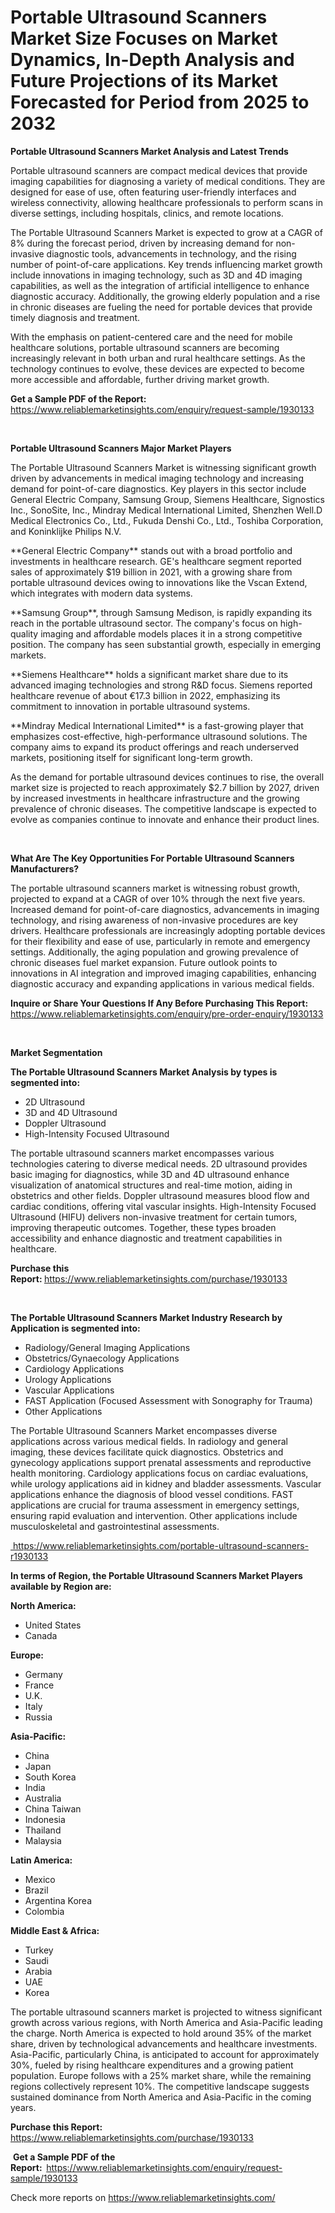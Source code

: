 <p><h1>Portable Ultrasound Scanners Market Size Focuses on Market Dynamics, In-Depth Analysis and Future Projections of its Market Forecasted for Period from 2025 to 2032</h1></p><p><strong>Portable Ultrasound Scanners Market Analysis and Latest Trends</strong></p>
<p><p>Portable ultrasound scanners are compact medical devices that provide imaging capabilities for diagnosing a variety of medical conditions. They are designed for ease of use, often featuring user-friendly interfaces and wireless connectivity, allowing healthcare professionals to perform scans in diverse settings, including hospitals, clinics, and remote locations. </p><p>The Portable Ultrasound Scanners Market is expected to grow at a CAGR of 8% during the forecast period, driven by increasing demand for non-invasive diagnostic tools, advancements in technology, and the rising number of point-of-care applications. Key trends influencing market growth include innovations in imaging technology, such as 3D and 4D imaging capabilities, as well as the integration of artificial intelligence to enhance diagnostic accuracy. Additionally, the growing elderly population and a rise in chronic diseases are fueling the need for portable devices that provide timely diagnosis and treatment.</p><p>With the emphasis on patient-centered care and the need for mobile healthcare solutions, portable ultrasound scanners are becoming increasingly relevant in both urban and rural healthcare settings. As the technology continues to evolve, these devices are expected to become more accessible and affordable, further driving market growth.</p></p>
<p><strong>Get a Sample PDF of the Report:&nbsp;</strong> <a href="https://www.reliablemarketinsights.com/enquiry/request-sample/1930133?utm_campaign=2209&utm_medium=2&utm_source=Github&utm_content=ia&utm_term=29032025&utm_id=portable-ultrasound-scanners">https://www.reliablemarketinsights.com/enquiry/request-sample/1930133</a></p>
<p>&nbsp;</p>
<p><strong>Portable Ultrasound Scanners Major Market Players</strong></p>
<p><p>The Portable Ultrasound Scanners Market is witnessing significant growth driven by advancements in medical imaging technology and increasing demand for point-of-care diagnostics. Key players in this sector include General Electric Company, Samsung Group, Siemens Healthcare, Signostics Inc., SonoSite, Inc., Mindray Medical International Limited, Shenzhen Well.D Medical Electronics Co., Ltd., Fukuda Denshi Co., Ltd., Toshiba Corporation, and Koninklijke Philips N.V.</p><p>**General Electric Company** stands out with a broad portfolio and investments in healthcare research. GE's healthcare segment reported sales of approximately $19 billion in 2021, with a growing share from portable ultrasound devices owing to innovations like the Vscan Extend, which integrates with modern data systems.</p><p>**Samsung Group**, through Samsung Medison, is rapidly expanding its reach in the portable ultrasound sector. The company's focus on high-quality imaging and affordable models places it in a strong competitive position. The company has seen substantial growth, especially in emerging markets.</p><p>**Siemens Healthcare** holds a significant market share due to its advanced imaging technologies and strong R&D focus. Siemens reported healthcare revenue of about €17.3 billion in 2022, emphasizing its commitment to innovation in portable ultrasound systems.</p><p>**Mindray Medical International Limited** is a fast-growing player that emphasizes cost-effective, high-performance ultrasound solutions. The company aims to expand its product offerings and reach underserved markets, positioning itself for significant long-term growth.</p><p>As the demand for portable ultrasound devices continues to rise, the overall market size is projected to reach approximately $2.7 billion by 2027, driven by increased investments in healthcare infrastructure and the growing prevalence of chronic diseases. The competitive landscape is expected to evolve as companies continue to innovate and enhance their product lines.</p></p>
<p>&nbsp;</p>
<p><strong>What Are The Key Opportunities For Portable Ultrasound Scanners Manufacturers?</strong></p>
<p><p>The portable ultrasound scanners market is witnessing robust growth, projected to expand at a CAGR of over 10% through the next five years. Increased demand for point-of-care diagnostics, advancements in imaging technology, and rising awareness of non-invasive procedures are key drivers. Healthcare professionals are increasingly adopting portable devices for their flexibility and ease of use, particularly in remote and emergency settings. Additionally, the aging population and growing prevalence of chronic diseases fuel market expansion. Future outlook points to innovations in AI integration and improved imaging capabilities, enhancing diagnostic accuracy and expanding applications in various medical fields.</p></p>
<p><strong>Inquire or Share Your Questions If Any Before Purchasing This Report:</strong> <a href="https://www.reliablemarketinsights.com/enquiry/pre-order-enquiry/1930133?utm_campaign=2209&utm_medium=2&utm_source=Github&utm_content=ia&utm_term=29032025&utm_id=portable-ultrasound-scanners">https://www.reliablemarketinsights.com/enquiry/pre-order-enquiry/1930133</a></p>
<p>&nbsp;</p>
<p><strong>Market Segmentation</strong></p>
<p><strong>The Portable Ultrasound Scanners Market Analysis by types is segmented into:</strong></p>
<p><ul><li>2D Ultrasound</li><li>3D and 4D Ultrasound</li><li>Doppler Ultrasound</li><li>High-Intensity Focused Ultrasound</li></ul></p>
<p><p>The portable ultrasound scanners market encompasses various technologies catering to diverse medical needs. 2D ultrasound provides basic imaging for diagnostics, while 3D and 4D ultrasound enhance visualization of anatomical structures and real-time motion, aiding in obstetrics and other fields. Doppler ultrasound measures blood flow and cardiac conditions, offering vital vascular insights. High-Intensity Focused Ultrasound (HIFU) delivers non-invasive treatment for certain tumors, improving therapeutic outcomes. Together, these types broaden accessibility and enhance diagnostic and treatment capabilities in healthcare.</p></p>
<p><strong>Purchase this Report:&nbsp;</strong><a href="https://www.reliablemarketinsights.com/purchase/1930133?utm_campaign=2209&utm_medium=2&utm_source=Github&utm_content=ia&utm_term=29032025&utm_id=portable-ultrasound-scanners">https://www.reliablemarketinsights.com/purchase/1930133</a></p>
<p>&nbsp;</p>
<p><strong>The Portable Ultrasound Scanners Market Industry Research by Application is segmented into:</strong></p>
<p><ul><li>Radiology/General Imaging Applications</li><li>Obstetrics/Gynaecology Applications</li><li>Cardiology Applications</li><li>Urology Applications</li><li>Vascular Applications</li><li>FAST Application (Focused Assessment with Sonography for Trauma)</li><li>Other Applications</li></ul></p>
<p><p>The Portable Ultrasound Scanners Market encompasses diverse applications across various medical fields. In radiology and general imaging, these devices facilitate quick diagnostics. Obstetrics and gynecology applications support prenatal assessments and reproductive health monitoring. Cardiology applications focus on cardiac evaluations, while urology applications aid in kidney and bladder assessments. Vascular applications enhance the diagnosis of blood vessel conditions. FAST applications are crucial for trauma assessment in emergency settings, ensuring rapid evaluation and intervention. Other applications include musculoskeletal and gastrointestinal assessments.</p></p>
<p><a href="https://www.reliablemarketinsights.com/portable-ultrasound-scanners-r1930133?utm_campaign=2209&utm_medium=2&utm_source=Github&utm_content=ia&utm_term=29032025&utm_id=portable-ultrasound-scanners">&nbsp;https://www.reliablemarketinsights.com/portable-ultrasound-scanners-r1930133</a></p>
<p><strong>In terms of Region, the Portable Ultrasound Scanners Market Players available by Region are:</strong></p>
<p>
    <p> <strong> North America: </strong>
        <ul>
            <li>United States</li>
            <li>Canada</li>
        </ul>
        </p> 
    <p> <strong> Europe: </strong>
        <ul>
            <li>Germany</li>
            <li>France</li>
            <li>U.K.</li>
            <li>Italy</li>
            <li>Russia</li>
        </ul>
        </p> 
    <p> <strong> Asia-Pacific: </strong>
        <ul>
            <li>China</li>
            <li>Japan</li>
            <li>South Korea</li>
            <li>India</li>
            <li>Australia</li>
            <li>China Taiwan</li>
            <li>Indonesia</li>
            <li>Thailand</li>
            <li>Malaysia</li>
        </ul>
        </p> 
    <p> <strong> Latin America: </strong>
        <ul>
            <li>Mexico</li>
            <li>Brazil</li>
            <li>Argentina Korea</li>
            <li>Colombia</li>
        </ul>
        </p> 
    <p> <strong> Middle East & Africa: </strong>
        <ul>
            <li>Turkey</li>
            <li>Saudi</li>
            <li>Arabia</li>
            <li>UAE</li>
            <li>Korea</li>
        </ul>
    </p>
    </p>
<p><p>The portable ultrasound scanners market is projected to witness significant growth across various regions, with North America and Asia-Pacific leading the charge. North America is expected to hold around 35% of the market share, driven by technological advancements and healthcare investments. Asia-Pacific, particularly China, is anticipated to account for approximately 30%, fueled by rising healthcare expenditures and a growing patient population. Europe follows with a 25% market share, while the remaining regions collectively represent 10%. The competitive landscape suggests sustained dominance from North America and Asia-Pacific in the coming years.</p></p>
<p><strong>Purchase this Report: </strong><a href="https://www.reliablemarketinsights.com/purchase/1930133?utm_campaign=2209&utm_medium=2&utm_source=Github&utm_content=ia&utm_term=29032025&utm_id=portable-ultrasound-scanners">https://www.reliablemarketinsights.com/purchase/1930133</a></p>
<p>&nbsp;<strong>Get a Sample PDF of the Report:&nbsp;&nbsp;</strong><a href="https://www.reliablemarketinsights.com/enquiry/request-sample/1930133?utm_campaign=2209&utm_medium=2&utm_source=Github&utm_content=ia&utm_term=29032025&utm_id=portable-ultrasound-scanners">https://www.reliablemarketinsights.com/enquiry/request-sample/1930133</a></p>
<p><strong></strong></p>
<p>Check more reports on <a href="https://www.reliablemarketinsights.com/?utm_campaign=2209&utm_medium=2&utm_source=Github&utm_content=ia&utm_term=29032025&utm_id=portable-ultrasound-scanners">https://www.reliablemarketinsights.com/</a></p>
